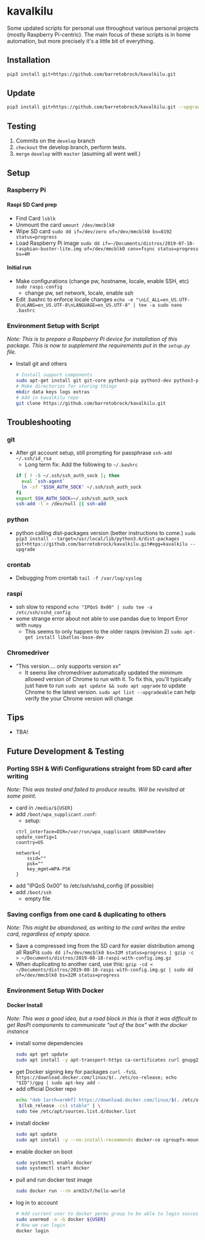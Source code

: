 # kavalkilu
Some updated scripts for personal use throughout various personal projects (mostly Raspberry Pi-centric).
The main focus of these scripts is in home automation, but more precisely it's a little bit of everything.

## Installation
```bash
pip3 install git+https://github.com/barretobrock/kavalkilu.git  
```

## Update
```bash
pip3 install git+https://github.com/barretobrock/kavalkilu.git --upgrade
```

## Testing
 1. Commits on the `develop` branch
 2. `checkout` the develop branch, perform tests.
 3. `merge` `develop` with `master` (asuming all went well.)

## Setup
### Raspberry Pi
#### Raspi SD Card prep
 - Find Card 
    `lsblk`
 - Unmount the card
    `umount /dev/mmcblk0`
 - Wipe SD card
    `sudo dd if=/dev/zero of=/dev/mmcblk0 bs=8192 status=progress`
 - Load Raspberry Pi image
    `sudo dd if=~/Documents/distros/2019-07-10-raspbian-buster-lite.img of=/dev/mmcblk0 conv=fsync status=progress bs=4M`
#### Initial run
 - Make configurations (change pw, hostname, locale, enable SSH, etc)
    `sudo raspi-config`
    - change pw, set network, locale, enable ssh
 - Edit .bashrc to enforce locale changes
    `echo -e "\nLC_ALL=en_US.UTF-8\nLANG=en_US.UTF-8\nLANGUAGE=en_US.UTF-8" | tee -a sudo nano .bashrc`
### Environment Setup with Script
_Note: This is to prepare a Raspberry Pi device for installation of this package. This is now to supplement the requirements put in the `setup.py` file._ 

 - Install git and others
    ```bash
    # Install support components
    sudo apt-get install git git-core python3-pip python3-dev python3-pandas python3-mysqldb python3-rpi.gpio
    # Make directories for storing things
    mkdir data keys logs extras
    # Add in kavalkilu repo
    git clone https://github.com/barretobrock/kavalkilu.git
    ```


## Troubleshooting
### git
 - After git account setup, still prompting for passphrase
    `ssh-add ~/.ssh/id_rsa`
    - Long term fix: Add the following to `~/.bashrc`
    ```bash
    if [ ! -S ~/.ssh/ssh_auth_sock ]; then
      eval `ssh-agent`
      ln -sf "$SSH_AUTH_SOCK" ~/.ssh/ssh_auth_sock
    fi
    export SSH_AUTH_SOCK=~/.ssh/ssh_auth_sock
    ssh-add -l > /dev/null || ssh-add
    ```
### python
 - python calling dist-packages version
 (better instructions to come.)
 `sudo pip3 install --target=/usr/local/lib/python3.6/dist-packages git+https://github.com/barretobrock/kavalkilu.git#egg=kavalkilu --upgrade`
### crontab
 - Debugging from crontab
    `tail -f /var/log/syslog`
### raspi
 - ssh slow to respond
    `echo "IPQoS 0x00" | sudo tee -a /etc/ssh/sshd_config`
 - some strange error about not able to use pandas due to Import Error with `numpy`
    - This seems to only happen to the older raspis (revision 2)
    `sudo apt-get install libatlas-base-dev`
### Chromedriver
 - "This version.... only supports version xx"
    - It seems like chromedriver automatically updated the minimum allowed version of Chrome to run with it. To fix this, you'll typically just have to run `sudo apt update && sudo apt upgrade` to update Chrome to the latest version. `sudo apt list --upgradeable` can help verify the your Chrome version will change

## Tips
 - TBA!

## Future Development & Testing
### Porting SSH & Wifi Configurations straight from SD card after writing
_Note: This was tested and failed to produce results. Will be revisited at some point._
 - card in `/media/${USER}`
 - add `/boot/wpa_supplicant.conf`:
    - setup:
    ```
    ctrl_interface=DIR=/var/run/wpa_supplicant GROUP=netdev
    update_config=1
    country=US
    
    network={
        ssid=""
        psk=""
        key_mgmt=WPA-PSK
    }
    ```
 - add "IPQoS 0x00" to /etc/ssh/sshd_config (if possible)
 - add `/boot/ssh`
     - empty file    
### Saving configs from one card & duplicating to others
_Note: This might be abandoned, as writing to the card writes the entire card, regardless of empty space._
 - Save a compressed img from the SD card for easier distribution among all RasPis
    `sudo dd if=/dev/mmcblk0 bs=32M status=progress | gzip -c > ~/Documents/distros/2019-08-18-raspi-with-config.img.gz`
 - When duplicating to another card, use this:
    `gzip -cd < ~/Documents/distros/2019-08-18-raspi-with-config.img.gz | sudo dd of=/dev/mmcblk0 bs=32M status=progress`
 
### Environment Setup With Docker
#### Docker Install
_Note: This was a good idea, but a road block in this is that it was difficult to get RasPi components to communicate "out of the box" with the docker instance_
 - install some dependencies
    ```bash
    sudo apt get update
    sudo apt install -y apt-transport-https ca-certificates curl gnupg2 software-properties-common
    ```
 - get Docker signing key for packages
    `curl -fsSL https://download.docker.com/linux/$(. /etc/os-release; echo "$ID")/gpg | sudo apt-key add -`
 - add official Docker repo
    ```bash
    echo "deb [arch=armhf] https://download.docker.com/linux/$(. /etc/os-release; echo "$ID") \
     $(lsb_release -cs) stable" | \
    sudo tee /etc/apt/sources.list.d/docker.list
    ```
 - install docker
    ```bash
    sudo apt update
    sudo apt install -y --no-install-recommends docker-ce cgroupfs-mount
    ```
 - enable docker on boot
    ```bash
    sudo systemctl enable docker
    sudo systemctl start docker
    ```
 - pull and run docker test image
    ```bash
    sudo docker run --rm arm32v7/hello-world
    ```
 - log in to account
    ```bash
    # Add current user to docker perms group to be able to login successfully
    sudo usermod -a -G docker ${USER}
    # Now we can login
    docker login
    ```



